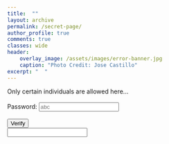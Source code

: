 ```yaml
---
title:  ""
layout: archive
permalink: /secret-page/
author_profile: true
comments: true
classes: wide
header:
    overlay_image: /assets/images/error-banner.jpg
    caption: "Photo Credit: Jose Castillo"
excerpt: "  "
---
```


<html>
  
<head>
    <title>password validation</title>
    <script type="text/javascript">
        function check_password() {
            var res;
            var str = document.getElementById("input").value;
            if (str.match("taylor"))
                res = "TRUE";
            else
                res = "FALSE (hint: About Me - Anagramss)";
            document.getElementById("output").value = res;
            if (res == "TRUE")
            	window.location.href = 'https://justinkleidermacher.com/secret-page/easter/';
        }
    </script>
</head>
  
<body>
    <p>
        Only certain individuals are allowed here...
        <br>
        <br>Password:
        <input type="text" 
               placeholder="abc"
               id="input" />
        <br/>
        <br/>
        <input type="button"
               value="Verify" 
               onclick="check_password()" />
        <br/>
        <input type="text" 
               id="output"
               readonly/>
    </p>
</body>
  
</html>